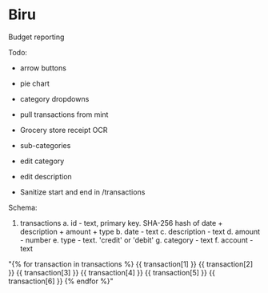 # Biru
Budget reporting

Todo:
- arrow buttons
- pie chart
- category dropdowns
- pull transactions from mint

- Grocery store receipt OCR
- sub-categories
- edit category
- edit description
- Sanitize start and end in /transactions

Schema:
1. transactions
    a. id - text, primary key. SHA-256 hash of date + description + amount + type
    b. date - text
    c. description - text
    d. amount - number
    e. type - text. 'credit' or 'debit'
    g. category - text
    f. account - text

    
"{% for transaction in transactions %}
                <tr>
                    <td>{{ transaction[1] }}</td>
                    <td>{{ transaction[2] }}</td>
                    <td>{{ transaction[3] }}</td>
                    <td>{{ transaction[4] }}</td>
                    <td>{{ transaction[5] }}</td>
                    <td>{{ transaction[6] }}</td>
                </tr>
            {% endfor %}"